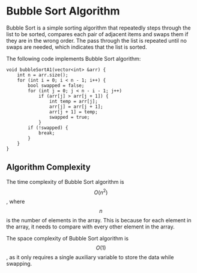 

# Bubble Sort Algorithm

Bubble Sort is a simple sorting algorithm that repeatedly steps through the list to be sorted, compares each pair of adjacent items and swaps them if they are in the wrong order. The pass through the list is repeated until no swaps are needed, which indicates that the list is sorted.

The following code implements Bubble Sort algorithm:

```
void bubbleSortA1(vector<int> &arr) {
    int n = arr.size();
    for (int i = 0; i < n - 1; i++) {
        bool swapped = false;
        for (int j = 0; j < n - i - 1; j++)
            if (arr[j] > arr[j + 1]) {
                int temp = arr[j];
                arr[j] = arr[j + 1];
                arr[j + 1] = temp;
                swapped = true;
            }
        if (!swapped) {
            break;
        }
    }
}
```

## Algorithm Complexity

The time complexity of Bubble Sort algorithm is $$O(n^2)$$, where $$n$$ is the number of elements in the array. This is because for each element in the array, it needs to compare with every other element in the array.

The space complexity of Bubble Sort algorithm is $$O(1)$$, as it only requires a single auxiliary variable to store the data while swapping.
